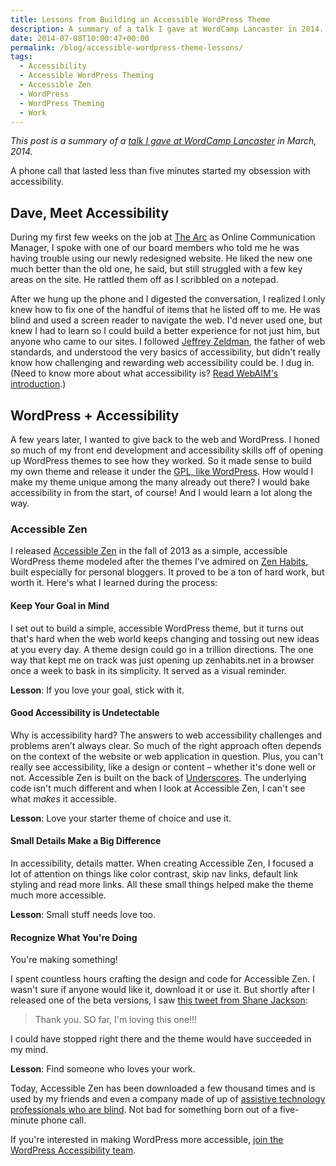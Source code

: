 ```yaml
---
title: Lessons from Building an Accessible WordPress Theme
description: A summary of a talk I gave at WordCamp Lancaster in 2014.
date: 2014-07-08T10:00:47+00:00
permalink: /blog/accessible-wordpress-theme-lessons/
tags:
  - Accessibility
  - Accessible WordPress Theming
  - Accessible Zen
  - WordPress
  - WordPress Theming
  - Work
---
```


_This post is a summary of a [talk I gave at WordCamp Lancaster](http://davidakennedy.github.io/wclc2014/) in March, 2014._

A phone call that lasted less than five minutes started my obsession with accessibility.

## Dave, Meet Accessibility

During my first few weeks on the job at [The Arc](http://www.thearc.org/) as Online Communication Manager, I spoke with one of our board members who told me he was having trouble using our newly redesigned website. He liked the new one much better than the old one, he said, but still struggled with a few key areas on the site. He rattled them off as I scribbled on a notepad.

After we hung up the phone and I digested the conversation, I realized I only knew how to fix one of the handful of items that he listed off to me. He was blind and used a screen reader to navigate the web. I'd never used one, but knew I had to learn so I could build a better experience for not just him, but anyone who came to our sites. I followed [Jeffrey Zeldman](http://www.zeldman.com/), the father of web standards, and understood the very basics of accessibility, but didn't really know how challenging and rewarding web accessibility could be. I dug in. (Need to know more about what accessibility is? [Read WebAIM's introduction](http://webaim.org/intro/).)

## WordPress + Accessibility

A few years later, I wanted to give back to the web and WordPress. I honed so much of my front end development and accessibility skills off of opening up WordPress themes to see how they worked. So it made sense to build my own theme and release it under the [GPL, like WordPress](http://wordpress.org/about/license/). How would I make my theme unique among the many already out there? I would bake accessibility in from the start, of course! And I would learn a lot along the way.

### Accessible Zen

I released [Accessible Zen](http://wordpress.org/themes/accessible-zen/) in the fall of 2013 as a simple, accessible WordPress theme modeled after the themes I've admired on [Zen Habits](http://zenhabits.net/), built especially for personal bloggers. It proved to be a ton of hard work, but worth it. Here's what I learned during the process:

#### Keep Your Goal in Mind

I set out to build a simple, accessible WordPress theme, but it turns out that's hard when the web world keeps changing and tossing out new ideas at you every day. A theme design could go in a trillion directions. The one way that kept me on track was just opening up zenhabits.net in a browser once a week to bask in its simplicity. It served as a visual reminder.

**Lesson**: If you love your goal, stick with it.

#### Good Accessibility is Undetectable

Why is accessibility hard? The answers to web accessibility challenges and problems aren’t always clear. So much of the right approach often depends on the context of the website or web application in question. Plus, you can't really see accessibility, like a design or content – whether it's done well or not. Accessible Zen is built on the back of [Underscores](http://underscores.me/). The underlying code isn't much different and when I look at Accessible Zen, I can't see what _makes_ it accessible.

**Lesson**: Love your starter theme of choice and use it.

#### Small Details Make a Big Difference

In accessibility, details matter. When creating Accessible Zen, I focused a lot of attention on things like color contrast, skip nav links, default link styling and read more links. All these small things helped make the theme much more accessible.

**Lesson**: Small stuff needs love too.

#### Recognize What You're Doing

You're making something!

I spent countless hours crafting the design and code for Accessible Zen. I wasn't sure if anyone would like it, download it or use it. But shortly after I released one of the beta versions, I saw [this tweet from Shane Jackson](https://twitter.com/jack728/status/351753432673165313):

> Thank you. SO far, I'm loving this one!!!

I could have stopped right there and the theme would have succeeded in my mind.

**Lesson**: Find someone who loves your work.

Today, Accessible Zen has been downloaded a few thousand times and is used by my friends and even a company made of up of [assistive technology professionals who are blind](http://blindaccesstraining.com/). Not bad for something born out of a five-minute phone call.

If you're interested in making WordPress more accessible, [join the WordPress Accessibility team](http://make.wordpress.org/accessibility/join-us/).
